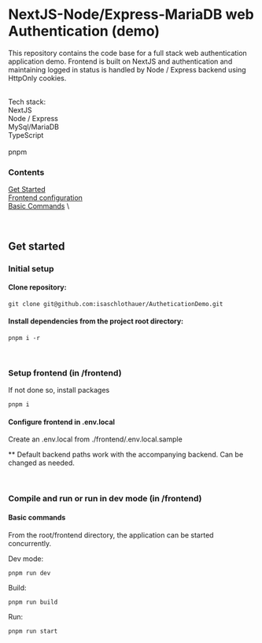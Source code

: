 # NextJS-Node/Express-MariaDB web Authentication (demo)
This repository contains the code base for a full stack web authentication application demo. Frontend is built on NextJS and authentication and maintaining logged in status is handled by Node / Express backend using HttpOnly cookies. 

<br />
Tech stack: <br />
NextJS <br />
Node / Express <br />
MySql/MariaDB <br />
TypeScript <br />

<br />
pnpm <br />


### Contents
[Get Started](#get-started) \
[Frontend configuration](#setup-frontend-in-frontend) \
[Basic Commands](#basic-commands) \

<br />

## Get started

### Initial setup
#### Clone repository:

```
git clone git@github.com:isaschlothauer/AutheticationDemo.git
```


#### Install dependencies from the project root directory:

```
pnpm i -r
```
<br />

### Setup frontend (in /frontend)
If not done so, install packages
```
pnpm i
```
#### Configure frontend in .env.local
Create an .env.local from ./frontend/.env.local.sample

** Default backend paths work with the accompanying backend. Can be changed as needed.  

<br />

### Compile and run or run in dev mode (in /frontend)
#### Basic commands

From the root/frontend directory, the application can be started concurrently. 

Dev mode:
```
pnpm run dev
```
Build:
```
pnpm run build
```
Run:
```
pnpm run start
````
